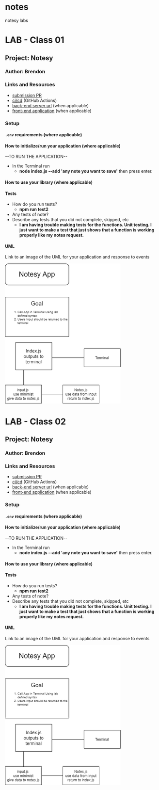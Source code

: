 # notes
notesy labs

# LAB - Class 01

## Project: Notesy

### Author: Brendon

### Links and Resources

- [submission PR](https://github.com/brendon-401-advanced-javascript/notes/pull/2)
- [ci/cd](https://github.com/brendon-401-advanced-javascript/notes/actions) (GitHub Actions)
- [back-end server url](http://xyz.com) (when applicable)
- [front-end application](http://xyz.com) (when applicable)

### Setup

#### `.env` requirements (where applicable)


#### How to initialize/run your application (where applicable)

--TO RUN THE APPLICATION--
- In the Terminal run 
    - **node index.js --add 'any note you want to save'** then press enter.

#### How to use your library (where applicable)

#### Tests

- How do you run tests?
    - **npm run test2**
- Any tests of note?
- Describe any tests that you did not complete, skipped, etc
    - **I am having trouble making tests for the functions. Unit testing. I just want to make a test that just shows that a function is working properly like my notes request.**

#### UML

Link to an image of the UML for your application and response to events

![UML](./assets/img/notes.png)


# LAB - Class 02

## Project: Notesy

### Author: Brendon

### Links and Resources

- [submission PR](https://github.com/brendon-401-advanced-javascript/notes/pull/2)
- [ci/cd](https://github.com/brendon-401-advanced-javascript/notes/actions) (GitHub Actions)
- [back-end server url](http://xyz.com) (when applicable)
- [front-end application](http://xyz.com) (when applicable)

### Setup

#### `.env` requirements (where applicable)


#### How to initialize/run your application (where applicable)

--TO RUN THE APPLICATION--
- In the Terminal run 
    - **node index.js --add 'any note you want to save'** then press enter.

#### How to use your library (where applicable)

#### Tests

- How do you run tests?
    - **npm run test2**
- Any tests of note?
- Describe any tests that you did not complete, skipped, etc
    - **I am having trouble making tests for the functions. Unit testing. I just want to make a test that just shows that a function is working properly like my notes request.**

#### UML

Link to an image of the UML for your application and response to events

![UML](./assets/img/notes.png)